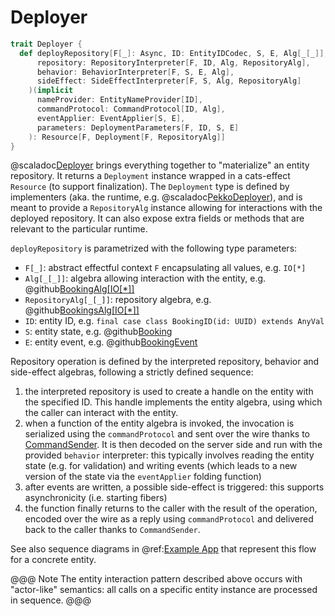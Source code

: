 # Deployer

```scala
trait Deployer {
  def deployRepository[F[_]: Async, ID: EntityIDCodec, S, E, Alg[_[_]], RepositoryAlg[_[_]]](
      repository: RepositoryInterpreter[F, ID, Alg, RepositoryAlg],
      behavior: BehaviorInterpreter[F, S, E, Alg],
      sideEffect: SideEffectInterpreter[F, S, Alg, RepositoryAlg]
    )(implicit
      nameProvider: EntityNameProvider[ID],
      commandProtocol: CommandProtocol[ID, Alg],
      eventApplier: EventApplier[S, E],
      parameters: DeploymentParameters[F, ID, S, E]
    ): Resource[F, Deployment[F, RepositoryAlg]]
}
```

@scaladoc[Deployer](endless.core.entity.Deployer) brings everything together to "materialize" an entity repository. It returns a `Deployment` instance wrapped in a cats-effect `Resource` (to support finalization). The `Deployment` type is defined by implementers (aka. the runtime, e.g. @scaladoc[PekkoDeployer](endless.runtime.pekko.deploy.PekkoDeployer)), and is meant to provide a `RepositoryAlg` instance allowing for interactions with the deployed repository. It can also expose extra fields or methods that are relevant to the particular runtime. 

`deployRepository` is parametrized with the following type parameters:

 - `F[_]`: abstract effectful context `F` encapsulating all values, e.g. `IO[*]`
 - `Alg[_[_]]`: algebra allowing interaction with the entity, e.g. @github[BookingAlg\[IO\[*\]\]](/example/src/main/scala/endless/example/algebra/BookingAlg.scala)
 - `RepositoryAlg[_[_]]`: repository algebra, e.g. @github[BookingsAlg\[IO\[*\]\]](/example/src/main/scala/endless/example/algebra/BookingsAlg.scala)
 - `ID`: entity ID, e.g.  `final case class BookingID(id: UUID) extends AnyVal`
 - `S`: entity state, e.g. @github[Booking](/example/src/main/scala/endless/example/data/Booking.scala)
 - `E`: entity event, e.g. @github[BookingEvent](/example/src/main/scala/endless/example/data/BookingEvent.scala)

Repository operation is defined by the interpreted repository, behavior and side-effect algebras, following a strictly defined sequence:

 1. the interpreted repository is used to create a handle on the entity with the specified ID. This handle implements the entity algebra, using which the caller can interact with the entity.
 2. when a function of the entity algebra is invoked, the invocation is serialized using the `commandProtocol` and sent over the wire thanks to [CommandSender](endless.core.protocol.CommandSender). It is then decoded on the server side and run with the provided `behavior` interpreter: this typically involves reading the entity state (e.g. for validation) and writing events (which leads to a new version of the state via the `eventApplier` folding function)
 3. after events are written, a possible side-effect is triggered: this supports asynchronicity (i.e. starting fibers)
 4. the function finally returns to the caller with the result of the operation, encoded over the wire as a reply using `commandProtocol` and delivered back to the caller thanks to `CommandSender`.

See also sequence diagrams in @ref:[Example App](example.md) that represent this flow for a concrete entity.

@@@ Note
The entity interaction pattern described above occurs with "actor-like" semantics: all calls on a specific entity instance are processed in sequence.
@@@
